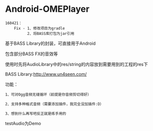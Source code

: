 # Android-OMEPlayer

    160421：
        Fix - 1、修改项目为gradle
              2、将BASS库打包为jar引用

基于BASS Library的封装，可直接用于Android

包含部分BASS FX的音效等

使用时先将AudioLibrary中的res/string的内容放到需要用到的工程的res下

BASS Library:http://www.un4seen.com/

功能：

    1、可对Ogg音频无缝循环（前提是你音频剪切得好）
    
    2、支持多种格式音频（需要添加插件，我完全没加插件:D）
    
    3、想到什么再写吧反正就是练手用的

testAudio为Demo
